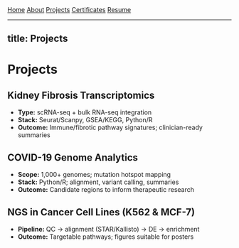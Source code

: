 <link rel="stylesheet" href="/assets/css/site.css">

<div class="navbar">
  <div class="inner">
    <a href="/">Home</a>
    <a href="/about">About</a>
    <a href="/projects">Projects</a>
    <a href="/certificates">Certificates</a>
    <a href="/assets/Resume_Dhruti_Brahmbhatt.pdf">Resume</a>
  </div>
</div>

<div class="page-wrap" markdown="1">



---
title: Projects
---

# Projects

## Kidney Fibrosis Transcriptomics
- **Type:** scRNA-seq + bulk RNA-seq integration
- **Stack:** Seurat/Scanpy, GSEA/KEGG, Python/R
- **Outcome:** Immune/fibrotic pathway signatures; clinician-ready summaries

## COVID-19 Genome Analytics
- **Scope:** 1,000+ genomes; mutation hotspot mapping
- **Stack:** Python/R; alignment, variant calling, summaries
- **Outcome:** Candidate regions to inform therapeutic research

## NGS in Cancer Cell Lines (K562 & MCF-7)
- **Pipeline:** QC → alignment (STAR/Kallisto) → DE → enrichment
- **Outcome:** Targetable pathways; figures suitable for posters
